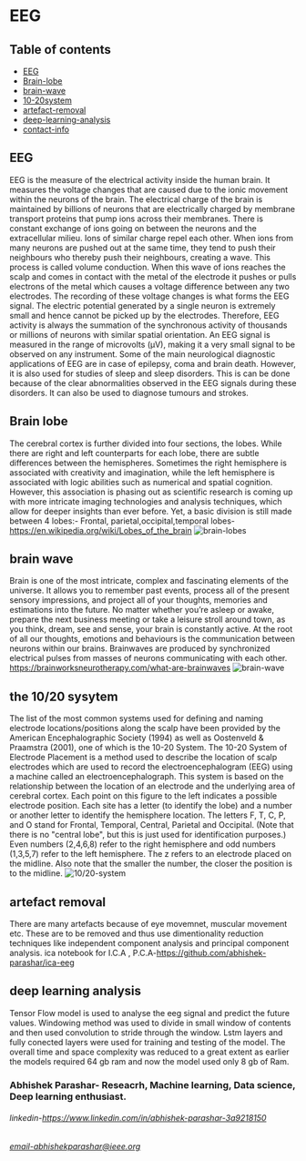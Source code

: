 # EEG
## Table of contents
* [EEG](#EEG)
* [Brain-lobe](#brain-lobe)
* [brain-wave](#brain-wave)
* [10-20system](#10-20-system)
* [artefact-removal](#artefact-removal)
* [deep-learning-analysis](#deep-learning-analysis)
* [contact-info](#contact-info)

## EEG
EEG is the measure of the electrical activity inside the human brain. It measures the voltage changes that are caused due to the ionic movement within the neurons of the brain. The electrical charge of the brain is maintained by billions of neurons that are electrically charged by membrane transport proteins that pump ions across their membranes. There is constant exchange of ions going on between the neurons and the extracellular milieu. Ions of similar charge repel each other. When ions from many neurons are pushed out at the same time, they tend to push their neighbours who thereby push their neighbours, creating a wave. This process is called volume conduction. When this wave of ions reaches the scalp and comes in contact with the metal of the electrode it pushes or pulls electrons of the metal which causes a voltage difference between any two electrodes. The recording of these voltage changes is what forms the EEG signal. 
The electric potential generated by a single neuron is extremely small and hence cannot be picked up by the electrodes. Therefore, EEG activity is always the summation of the synchronous activity of thousands or millions of neurons with similar spatial orientation. An EEG signal is measured in the range of microvolts (μV), making it a very small signal to be observed on any instrument.
Some of the main neurological diagnostic applications of EEG are in case of epilepsy, coma and brain death. However, it is also used for studies of sleep and sleep disorders. This is can be done because of the clear abnormalities observed in the EEG signals during these disorders. It can also be used to diagnose tumours and strokes.  
## Brain lobe
The cerebral cortex is further divided into four sections, the lobes. While there are right and left counterparts for each lobe, there are subtle differences between the hemispheres. Sometimes the right hemisphere is associated with creativity and imagination, while the left hemisphere is associated with logic abilities such as numerical and spatial cognition. However, this association is phasing out as scientific research is coming up with more intricate imaging technologies and analysis techniques, which allow for deeper insights than ever before. Yet, a basic division is still made between 4 lobes:- Frontal, parietal,occipital,temporal lobes-https://en.wikipedia.org/wiki/Lobes_of_the_brain
![brain-lobes](https://i.pinimg.com/originals/c6/b6/07/c6b6073348c43b2037b06f075034c633.jpg)
## brain wave
Brain is one of the most intricate, complex and fascinating elements of the universe. It allows you to remember past events, process all of the present sensory impressions, and project all of your thoughts, memories and estimations into the future. No matter whether you’re asleep or awake, prepare the next business meeting or take a leisure stroll around town, as you think, dream, see and sense, your brain is constantly active. At the root of all our thoughts, emotions and behaviours is the communication between neurons within our brains. Brainwaves are produced by synchronized electrical pulses from masses of neurons communicating with each other. 
https://brainworksneurotherapy.com/what-are-brainwaves
![brain-wave](http://examinedexistence.com/wp-content/uploads/2016/05/brain-wave-states.jpg)
## the 10/20 sysytem
The list of the most common systems used for defining and naming electrode locations/positions along the scalp have been provided by the American Encephalographic Society (1994) as well as Oostenveld & Praamstra (2001), one of which is the 10-20 System.
The 10-20 System of Electrode Placement is a method used to describe the location of scalp electrodes which are used to record the electroencephalogram (EEG) using a machine called an electroencephalograph.
This system is based on the relationship between the location of an electrode and the underlying area of cerebral cortex. Each point on this figure to the left indicates a possible electrode position. Each site has a letter (to identify the lobe) and a number or another letter to identify the hemisphere location. The letters F, T, C, P, and O stand for Frontal, Temporal, Central, Parietal and Occipital. (Note that there is no "central lobe", but this is just used for identification purposes.) Even numbers (2,4,6,8) refer to the right hemisphere and odd numbers (1,3,5,7) refer to the left hemisphere. The z refers to an electrode placed on the midline. Also note that the smaller the number, the closer the position is to the midline.
![10/20-system](http://www.frontiersin.org/files/Articles/35080/fpsyg-03-00428-HTML/image_m/fpsyg-03-00428-g002.jpg)
## artefact removal
There are many artefacts because of eye movemnet, muscular movement etc. These are to be removed and thus use dimentionality reduction techniques like independent component analysis and principal component analysis.
ica
notebook for I.C.A , P.C.A-https://github.com/abhishek-parashar/ica-eeg
## deep learning analysis
Tensor Flow model is used to analyse the eeg signal and predict the future values. Windowing method was used to divide in small window of contents and then used convolution to stride through the window. Lstm layers and fully conected layers were used for training and testing of the model. The overall time and space complexity was reduced to a great extent as earlier the models required 64 gb ram and now the model used only 8 gb of Ram.
### Abhishek Parashar- Reseacrh, Machine learning, Data science, Deep learning enthusiast.
###### linkedin-https://www.linkedin.com/in/abhishek-parashar-3a9218150
###### email-abhishekparashar@ieee.org



